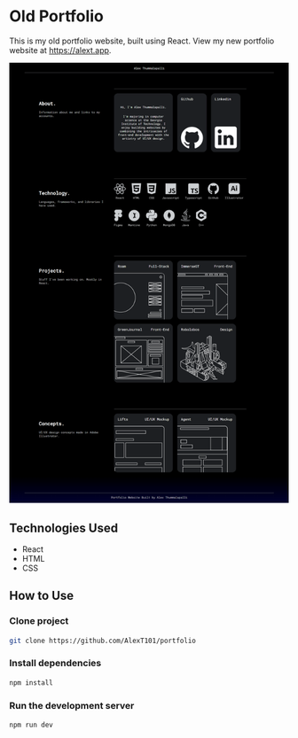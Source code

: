 # Old Portfolio

This is my old portfolio website, built using React. View my new portfolio website at https://alext.app.

<img src="public/Website.png">

## Technologies Used
- React
- HTML
- CSS

## How to Use

### Clone project

```bash
git clone https://github.com/AlexT101/portfolio
```

### Install dependencies

```bash
npm install
```

### Run the development server

```bash
npm run dev
```
